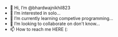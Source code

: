 - 👋 Hi, I’m @bhardwajnikhil823
- 👀 I’m interested in solo...
- 🌱 I’m currently learning competive programming...
- 💞️ I’m looking to collaborate on don't know...
- 📫 How to reach me HERE (:

<!---
bhardwajnikhil823/bhardwajnikhil823 is a ✨ special ✨ repository because its `README.md` (this file) appears on your GitHub profile.
You can click the Preview link to take a look at your changes.
--->
